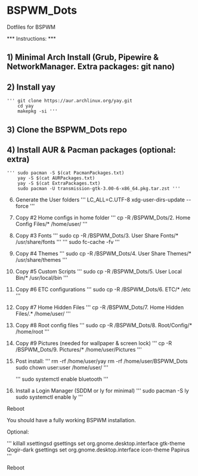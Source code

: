 # BSPWM_Dots
Dotfiles for BSPWM

*** Instructions: ***

## 1)  Minimal Arch Install (Grub, Pipewire & NetworkManager. Extra packages: git nano)

## 2)  Install yay
    ''' git clone https://aur.archlinux.org/yay.git
        cd yay
        makepkg -si '''

## 3)  Clone the BSPWM_Dots repo

## 4)  Install AUR & Pacman packages (optional: extra)
    ''' sudo pacman -S $(cat PacmanPackages.txt)
        yay -S $(cat AURPackages.txt)
        yay -S $(cat ExtraPackages.txt)
        sudo pacman -U transmission-gtk-3.00-6-x86_64.pkg.tar.zst '''

6)  Generate the User folders
    ''' LC_ALL=C.UTF-8 xdg-user-dirs-update --force '''

7)  Copy #2 Home configs in home folder
    ''' cp -R /BSPWM_Dots/2. Home Config Files/* /home/user/ '''

8)  Copy #3 Fonts
    ''' sudo cp -R /BSPWM_Dots/3. User Share Fonts/* /usr/share/fonts '''
    ''' sudo fc-cache -fv '''

9)  Copy #4 Themes
    ''' sudo cp -R /BSPWM_Dots/4. User Share Themes/* /usr/share/themes '''

10)  Copy #5 Custom Scripts
    ''' sudo cp -R /BSPWM_Dots/5. User Local Bin/* /usr/local/bin '''

11) Copy #6 ETC configurations
    ''' sudo cp -R /BSPWM_Dots/6. ETC/* /etc '''

12) Copy #7 Home Hidden Files
    ''' cp -R /BSPWM_Dots/7. Home Hidden Files/.* /home/user/ '''

13) Copy #8 Root config files
    ''' sudo cp -R /BSPWM_Dots/8. Root/Config/* /home/root '''

14) Copy #9 Pictures (needed for wallpaper & screen lock)
    ''' cp -R /BSPWM_Dots/9. Pictures/* /home/user/Pictures '''

15) Post install:
    ''' rm -rf /home/user/yay
        rm -rf /home/user/BSPWM_Dots
        sudo chown user:user /home/user/ '''

    ''' sudo systemctl enable bluetooth '''

16) Install a Login Manager (SDDM or ly for minimal)
    ''' sudo pacman -S ly
        sudo systemctl enable ly '''

Reboot

You should have a fully working BSPWM installation.

Optional:

''' killall xsettingsd
    gsettings set org.gnome.desktop.interface gtk-theme Qogir-dark
    gsettings set org.gnome.desktop.interface icon-theme Papirus '''

Reboot
